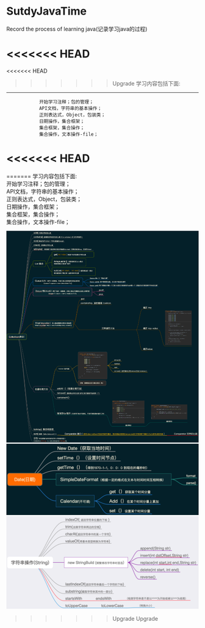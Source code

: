 # SutdyJavaTime
Record the process of learning java(记录学习java的过程)

<<<<<<< HEAD
=======
<<<<<<< HEAD
>>>>>>> Upgrade
学习内容包括下面: 
------------
                开始学习注释；包的管理；  
                API文档，字符串的基本操作；  
                正则表达式，Object，包装类；  
                日期操作，集合框架；  
                集合框架，集合操作；  
                集合操作，文本操作-file；  
<<<<<<< HEAD
=======
=======
学习内容包括下面:  
                                开始学习注释；包的管理；  
                                API文档，字符串的基本操作；  
                                正则表达式，Object，包装类；  
                                日期操作，集合框架；  
                                集合框架，集合操作；  
                                集合操作，文本操作-file；  
                                
![image](https://github.com/forestbear/StudyJavaTime/raw/master/mainMap/Collectioon.png)
![image](https://github.com/forestbear/StudyJavaTime/raw/master/mainMap/Date.png)
![image](https://github.com/forestbear/StudyJavaTime/raw/master/mainMap/String.png)
>>>>>>> Upgrade
>>>>>>> Upgrade

